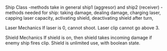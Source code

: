 Ship Class
-methods take in general ship1 (aggresor) and ship2 (receiver)
-methods needed for ship: taking damage, dealing damage, charging laser, capping laser capacity, activating shield, deactivating shield after turn,  

Laser Mechanics
If laser is 0, cannot shoot. Laser clip cannot go above 3. 

Shield Mechanics
If shield is on, then shield takes incoming damage if enemy ship fires clip.
Shield is unlimited use, with boolean state.